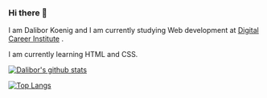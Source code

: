 ### Hi there 👋

I am Dalibor Koenig and I am currently studying Web development at [Digital Career Institute](https://https://www.digitalcareerinstitute.org/)
.

I am currently learning HTML and CSS.

<!--
**daliborkoenig/daliborkoenig** is a ✨ _special_ ✨ repository because its `README.md` (this file) appears on your GitHub profile.

Here are some ideas to get you started:

- 🔭 I’m currently working on ...
- 🌱 I’m currently learning ...
- 👯 I’m looking to collaborate on ...
- 🤔 I’m looking for help with ...
- 💬 Ask me about ...
- 📫 How to reach me: ...
- 😄 Pronouns: ...
- ⚡ Fun fact: ...
-->
[![Dalibor's github stats](https://github-readme-stats.vercel.app/api?username=daliborkoenig&show_icons=true&theme=radical)](https://github.com/daliborkoenig/github-readme-stats)

[![Top Langs](https://github-readme-stats.vercel.app/api/top-langs/?username=daliborkoenig&theme=radical)](https://github.com/daliborkoenig/github-readme-stats)
